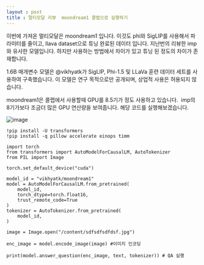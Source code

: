 ```yaml
---
layout : post
title : 멀티모달 리뷰  moondream1 콜랩으로 실행하기
---
```


이번에 가져온 멀티모달은 moondream1 입니다. 이것도 phi와 SigLIP를 사용해서 파라미터를 줄이고, llava dataset으로 튜닝 완료된 데이터 입니다. 지난번의 리뷰한 imp와 유사한 모델입니다. 하지만 사용하는 방법에서 차이가 있고 튜닝 된 정도의 차이가 존재합니다. 

1.6B 매개변수 모델은 @vikhyatk가 SigLIP, Phi-1.5 및 LLaVa 훈련 데이터 세트를 사용하여 구축했습니다. 이 모델은 연구 목적으로만 공개되며, 상업적 사용은 허용되지 않습니다.

moondream1은 콜랩에서 사용할때 GPU를 8.5기가 정도 사용하고 있습니다.  imp의 8기가보다 조금더 많은 GPU 연산량을 보여줍니다. 해당 코드를 실행해보겠습니다.


![image](https://github.com/hypro2/hypro2.github.io/assets/84513149/f5c14d86-e816-40c1-a73b-e63f068155bd)


```
!pip install -U transformers
!pip install -q pillow accelerate einops timm

import torch
from transformers import AutoModelForCausalLM, AutoTokenizer
from PIL import Image

torch.set_default_device("cuda")

model_id = "vikhyatk/moondream1"
model = AutoModelForCausalLM.from_pretrained(
    model_id,
    torch_dtype=torch.float16,
    trust_remote_code=True
)
tokenizer = AutoTokenizer.from_pretrained(
    model_id,
)

image = Image.open("/content/sdfsdfsdfdsf.jpg")

enc_image = model.encode_image(image) #이미지 인코딩

print(model.answer_question(enc_image, text, tokenizer)) # QA 실행
```
